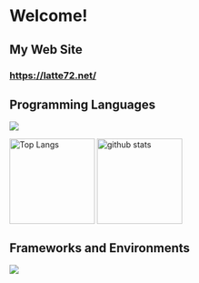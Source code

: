 # Welcome!  
## My Web Site
### https://latte72.net/  

## Programming Languages  
![](https://skillicons.dev/icons?i=python,c,cpp,js,typescript,html,css)  


<p align="left"> 
  <img alt="Top Langs" style="height:150px; vertical-align:middle;"
 src="https://github-readme-stats.vercel.app/api/top-langs/?username=latte72r&layout=compact&show_icons=true&theme=merko" />
  <img alt="github stats" style="height:150px; vertical-align:middle;"
 src="https://github-readme-stats.vercel.app/api?username=latte72r&theme=merko&show_icons=ture" />
</p>


## Frameworks and Environments  
<img src="https://skillicons.dev/icons?i=react,nextjs,ubuntu,windows" /> <br /><br />
